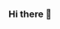 ### Hi there 👋

<!--
**aparsh/aparsh** is a ✨ _special_ ✨ repository because its `README.md` (this file) appears on your GitHub profile.
<img height="180em" src="https://github-readme-stats.vercel.app/api?username=aparsh&show_icons=true&hide_border=true&&count_private=true&include_all_commits=true" />

-->
